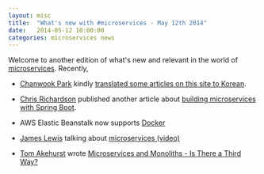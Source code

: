 ```yaml
---
layout: misc
title:  "What's new with #microservices - May 12th 2014"
date:   2014-05-12 10:00:00
categories: microservices news
---
```


Welcome to another edition of what's new and relevant in the world of [microservices](/patterns/microservices.html). Recently,

* [Chanwook Park](http://twitter.com/_chanwook) kindly [translated some articles on this site to Korean](/translations/index.html).

* [Chris Richardson](http://twitter.com/crichardson) published another article about [building microservices with Spring Boot](http://plainoldobjects.com/2014/05/05/building-microservices-with-spring-boot-part-2/).

* AWS Elastic Beanstalk now supports [Docker](http://aws.amazon.com/blogs/aws/aws-elastic-beanstalk-for-docker/)

* [James Lewis](http://twitter.com/boicy) talking about [microservices (video)](http://thoughtworks.wistia.com/medias/gvb1mgw4r3)

* [Tom Akehurst](https://twitter.com/TomAkehurst) wrote [Microservices and Monoliths - Is There a Third Way?](http://www.tomakehurst.com/microservices-and-monoliths-is-there-a-third-way/)


